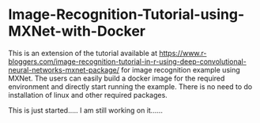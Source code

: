 # Image-Recognition-Tutorial-using-MXNet-with-Docker
This is an extension of the tutorial available at https://www.r-bloggers.com/image-recognition-tutorial-in-r-using-deep-convolutional-neural-networks-mxnet-package/ for image recognition example using MXNet. The users can easily build a docker image for the required environment and directly start running the example. There is no need to do installation of linux and other required packages.

This is just started.....
I am still working on it......
